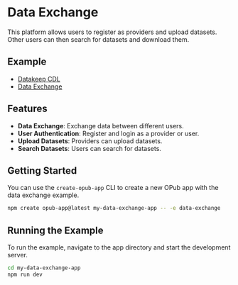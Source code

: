 # Data Exchange

This platform allows users to register as providers and upload datasets. Other users can then search for datasets and download them.

## Example

- [Datakeep CDL](https://datakeep.civicdays.in)
- [Data Exchange](https://data-exchange.vercel.app)

## Features

- **Data Exchange**: Exchange data between different users.
- **User Authentication**: Register and login as a provider or user.
- **Upload Datasets**: Providers can upload datasets.
- **Search Datasets**: Users can search for datasets.

## Getting Started

You can use the `create-opub-app` CLI to create a new OPub app with the data exchange example.

```bash
npm create opub-app@latest my-data-exchange-app -- -e data-exchange
```

## Running the Example

To run the example, navigate to the app directory and start the development server.

```bash
cd my-data-exchange-app
npm run dev
```
